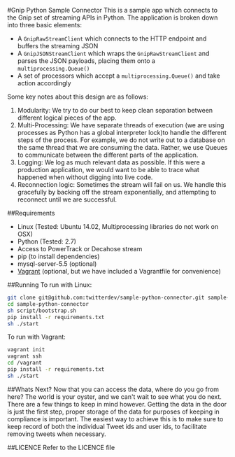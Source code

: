 #Gnip Python Sample Connector
This is a sample app which connects to the Gnip set of streaming APIs in Python. The application is broken down into three basic elements:
 - A ```GnipRawStreamClient``` which connects to the HTTP endpoint and buffers the streaming JSON
 - A ```GnipJSONStreamClient``` which wraps the ```GnipRawStreamClient``` and parses the JSON payloads, placing them onto a ```multiprocessing.Queue()```
 - A set of processors which accept a ```multiprocessing.Queue()``` and take action accordingly

Some key notes about this design are as follows:
 1. Modularity: We try to do our best to keep clean separation between different logical pieces of the app.
 2. Multi-Processing: We have separate threads of execution (we are using processes as Python has a global interpreter lock)to handle the different steps of the process. For example, we do not write out to a database on the same thread that we are consuming the data. Rather, we use Queues to communicate between the different parts of the application.
 3. Logging: We log as much relevant data as possible. If this were a production application, we would want to be able to trace what happened when without digging into live code.
 4. Reconnection logic: Sometimes the stream will fail on us. We handle this gracefully by backing off the stream exponentially, and attempting to reconnect until we are successful.

##Requirements

 - Linux (Tested: Ubuntu 14.02, Multiprocessing libraries do not work on OSX)
 - Python (Tested: 2.7)
 - Access to PowerTrack or Decahose stream
 - pip (to install dependencies)
 - mysql-server-5.5 (optional)
 - [Vagrant](https://www.vagrantup.com/) (optional, but we have included a Vagrantfile for convenience)

##Running
 To run with Linux:
 ```bash
 git clone git@github.com:twitterdev/sample-python-connector.git sample-python-connector
 cd sample-python-connector
 sh script/bootstrap.sh
 pip install -r requirements.txt
 sh ./start
 ```

 To run with Vagrant:
 ```bash
 vagrant init
 vagrant ssh
 cd /vagrant
 pip install -r requirements.txt
 sh ./start
 ```

##Whats Next?
Now that you can access the data, where do you go from here? The world is your
oyster, and we can't wait to see what you do next. There are a few things to keep
in mind however. Getting the data in the door is just the first step, proper storage
of the data for purposes of keeping in compliance is important. The easiest
way to achieve this is to make sure to keep record of both the individual Tweet ids
and user ids, to facilitate removing tweets when necessary.

##LICENCE
Refer to the LICENCE file
